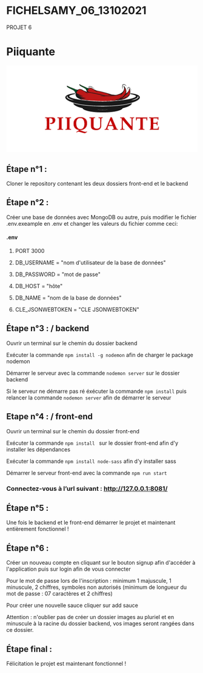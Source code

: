 # FICHELSAMY_06_13102021
PROJET 6

# Piiquante #
![Piiquante Projet 6](https://raw.githubusercontent.com/Samy-Fichel/FichelSamy_06_13102021/master/LOGO_PIIQUANTE%20%20%20%20%20.png)

## Étape n°1 : ##

Cloner le repository contenant les deux dossiers front-end et le backend

## Étape n°2 : ##

Créer une base de données avec MongoDB ou autre, puis modifier le fichier .env.exeample en .env et changer les valeurs du fichier comme ceci:

#### .env

1. PORT 3000

2. DB_USERNAME = "nom d'utilisateur de la base de données"
2. DB_PASSWORD = "mot de passe"
3. DB_HOST = "hôte"
4. DB_NAME = "nom de la base de données"
5. CLE_JSONWEBTOKEN = "CLE JSONWEBTOKEN"

## Étape n°3 : / backend ##

Ouvrir un terminal sur le chemin du dossier backend 

Exécuter la commande `npm install -g nodemon` afin de charger le package nodemon

Démarrer le serveur avec la commande `nodemon server` sur le dossier backend

Si le serveur ne démarre pas ré éxécuter la commande `npm install` puis relancer la commande `nodemon server` afin de démarrer le serveur


## Etape n°4 : / front-end ##

Ouvrir un terminal sur le chemin du dossier front-end

Exécuter la commande `npm install ` sur le dossier front-end afin d'y installer les dépendances

Exécuter la commande `npm install node-sass` afin d'y installer sass

Démarrer le serveur front-end avec la commande `npm run start`

### Connectez-vous à l’url suivant : http://127.0.0.1:8081/ ###

## Étape n°5 : ##

Une fois le backend et le front-end démarrer le projet et maintenant entièrement fonctionnel !

## Étape n°6 : ##

Créer un nouveau compte en cliquant sur le bouton signup afin d'accéder à l'application puis sur login afin de vous connecter 

Pour le mot de passe lors de l'inscription : minimum 1 majuscule, 1 minuscule, 2 chiffres, symboles non autorisés (minimum de longueur du mot de passe : 07 caractères et 2 chiffres)

Pour créer une nouvelle sauce cliquer sur add sauce 

Attention : n'oublier pas de créer un dossier images au pluriel et en minuscule à la racine du dossier backend, vos images seront rangées dans ce dossier.

## Étape final : ##

Félicitation le projet est maintenant fonctionnel !
